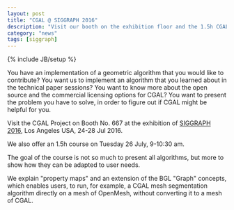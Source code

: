 ```yaml
---
layout: post
title: "CGAL @ SIGGRAPH 2016"
description: "Visit our booth on the exhibition floor and the 1.5h CGAL course"
category: "news"
tags: [siggraph]
---
```

{% include JB/setup %}

You have an implementation of a geometric algorithm that you would like to contribute?
You want us to implement an algorithm that you learned about in the technical paper sessions?
You want to know more about the open source and the commercial licensing options for CGAL?
You want to present the problem you have to solve, in order to figure out if CGAL might be helpful for you.

Visit the CGAL Project on Booth No. 667 at the exhibition of <a href="http://s2016.siggraph.org/">SIGGRAPH 2016</a>,
Los Angeles USA, 24-28 Jul 2016.

We also offer an 1.5h course on Tuesday 26 July, 9-10:30 am.

The goal of the course is not so much to present all algorithms,
but more to show how they can be adapted to user needs.

We explain "property maps" and an extension of the BGL "Graph"
concepts, which enables users, to run, for example,  a CGAL
mesh segmentation algorithm directly on a mesh of OpenMesh,
without converting it to a mesh of CGAL.
